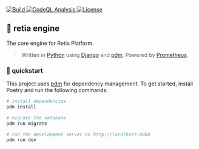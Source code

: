 <a href="https://github.com/retia-platform/retia-engine-experiment/actions/workflows/build.yml">
  <img src="https://github.com/retia-platform/retia-engine-experiment/actions/workflows/build.yml/badge.svg" alt="Build" target="_blank" rel="noopener noreferrer">
</a>
<a href="https://github.com/retia-platform/retia-engine-experiment/actions/workflows/github-code-scanning/codeql">
  <img src="https://github.com/retia-platform/retia-engine-experiment/actions/workflows/github-code-scanning/codeql/badge.svg" alt="CodeQL Analysis" target="_blank" rel="noopener noreferrer">
</a>
<a href="https://github.com/retia-platform/retia-engine-experiment/blob/main/LICENSE">
  <img src="https://img.shields.io/github/license/retia-platform/retia-engine-experiment" alt="License" target="_blank" rel="noopener noreferrer">
</a>

## 📡 retia engine

The core engine for Retia Platform.

> Written in [Python](https://www.python.org) using [Django](https://www.djangoproject.com) and [pdm](https://pdm-project.org/en/stable). Powered by [Prometheus](https://prometheus.io).

### 🚀 quickstart

This project uses [pdm](https://pdm-project.org/en/stable) for dependency management. To get started, install Poetry and run the following commands:

```bash
# install dependencies
pdm install

# migrate the database
pdm run migrate

# run the development server on http://localhost:8000
pdm run dev
```
